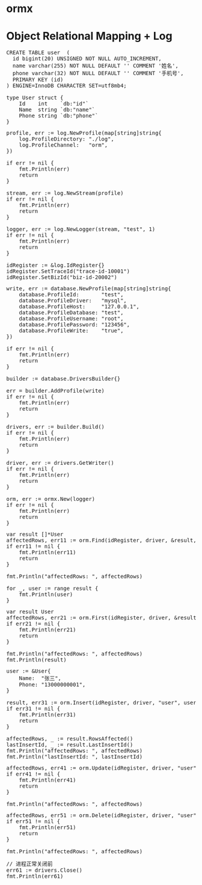 # ormx
Object Relational Mapping + Log
==

<pre>
CREATE TABLE user  (
  id bigint(20) UNSIGNED NOT NULL AUTO_INCREMENT,
  name varchar(255) NOT NULL DEFAULT '' COMMENT '姓名',
  phone varchar(32) NOT NULL DEFAULT '' COMMENT '手机号',
  PRIMARY KEY (id)
) ENGINE=InnoDB CHARACTER SET=utf8mb4;

type User struct {
	Id    int    `db:"id"`
	Name  string `db:"name"`
	Phone string `db:"phone"`
}
</pre>

<pre>
profile, err := log.NewProfile(map[string]string{
    log.ProfileDirectory: "./log",
    log.ProfileChannel:   "orm",
})

if err != nil {
    fmt.Println(err)
    return
}

stream, err := log.NewStream(profile)
if err != nil {
    fmt.Println(err)
    return
}

logger, err := log.NewLogger(stream, "test", 1)
if err != nil {
    fmt.Println(err)
    return
}

idRegister := &log.IdRegister{}
idRegister.SetTraceId("trace-id-10001")
idRegister.SetBizId("biz-id-20002")
</pre>

<pre>
write, err := database.NewProfile(map[string]string{
    database.ProfileId:       "test",
    database.ProfileDriver:   "mysql",
    database.ProfileHost:     "127.0.0.1",
    database.ProfileDatabase: "test",
    database.ProfileUsername: "root",
    database.ProfilePassword: "123456",
    database.ProfileWrite:    "true",
})

if err != nil {
    fmt.Println(err)
    return
}

builder := database.DriversBuilder{}

err = builder.AddProfile(write)
if err != nil {
    fmt.Println(err)
    return
}

drivers, err := builder.Build()
if err != nil {
    fmt.Println(err)
    return
}

driver, err := drivers.GetWriter()
if err != nil {
    fmt.Println(err)
    return
}

orm, err := ormx.New(logger)
if err != nil {
    fmt.Println(err)
    return
}
</pre>

<pre>
var result []*User
affectedRows, err11 := orm.Find(idRegister, driver, &result, "SELECT id, name, phone FROM user")
if err11 != nil {
    fmt.Println(err11)
    return
}

fmt.Println("affectedRows: ", affectedRows)

for _, user := range result {
    fmt.Println(user)
}
</pre>

<pre>
var result User
affectedRows, err21 := orm.First(idRegister, driver, &result, "SELECT id, name, phone FROM user")
if err21 != nil {
    fmt.Println(err21)
    return
}

fmt.Println("affectedRows: ", affectedRows)
fmt.Println(result)
</pre>

<pre>
user := &User{
    Name:  "张三",
    Phone: "13000000001",
}

result, err31 := orm.Insert(idRegister, driver, "user", user)
if err31 != nil {
    fmt.Println(err31)
    return
}

affectedRows, _ := result.RowsAffected()
lastInsertId, _ := result.LastInsertId()
fmt.Println("affectedRows: ", affectedRows)
fmt.Println("lastInsertId: ", lastInsertId)
</pre>

<pre>
affectedRows, err41 := orm.Update(idRegister, driver, "user", map[string]interface{}{"phone": "18000000002"}, 2)
if err41 != nil {
    fmt.Println(err41)
    return
}

fmt.Println("affectedRows: ", affectedRows)
</pre>

<pre>
affectedRows, err51 := orm.Delete(idRegister, driver, "user", 1)
if err51 != nil {
    fmt.Println(err51)
    return
}

fmt.Println("affectedRows: ", affectedRows)
</pre>

<pre>
// 进程正常关闭前
err61 := drivers.Close()
fmt.Println(err61)
</pre>
